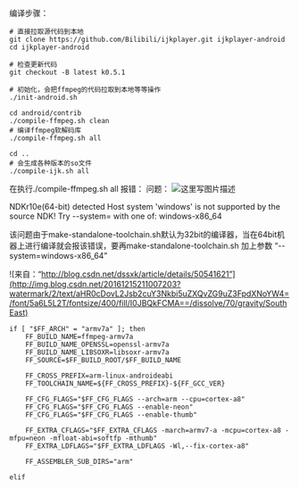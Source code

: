 ﻿编译步骤：

```
# 直接拉取源代码到本地
git clone https://github.com/Bilibili/ijkplayer.git ijkplayer-android
cd ijkplayer-android

# 检查更新代码
git checkout -B latest k0.5.1

# 初始化，会把ffmpeg的代码拉取到本地等等操作
./init-android.sh

cd android/contrib
./compile-ffmpeg.sh clean
# 编译ffmpeg软解码库
./compile-ffmpeg.sh all

cd ..
# 会生成各种版本的so文件
./compile-ijk.sh all
```

在执行./compile-ffmpeg.sh all 报错：
问题：
![这里写图片描述](http://img.blog.csdn.net/20161215210623181?watermark/2/text/aHR0cDovL2Jsb2cuY3Nkbi5uZXQvZG9uZ3FpdXNoYW4=/font/5a6L5L2T/fontsize/400/fill/I0JBQkFCMA==/dissolve/70/gravity/SouthEast)

NDKr10e(64-bit) detected
Host system 'windows' is not supported by the source NDK!
Try --system=<name> with one of:  windows-x86_64

该问题由于make-standalone-toolchain.sh默认为32bit的编译器，当在64bit机器上进行编译就会报该错误，要再make-standalone-toolchain.sh  加上参数 “--system=windows-x86_64”

![来自：“http://blog.csdn.net/dssxk/article/details/50541621”](http://img.blog.csdn.net/20161215211007203?watermark/2/text/aHR0cDovL2Jsb2cuY3Nkbi5uZXQvZG9uZ3FpdXNoYW4=/font/5a6L5L2T/fontsize/400/fill/I0JBQkFCMA==/dissolve/70/gravity/SouthEast)


```
if [ "$FF_ARCH" = "armv7a" ]; then
    FF_BUILD_NAME=ffmpeg-armv7a
    FF_BUILD_NAME_OPENSSL=openssl-armv7a
    FF_BUILD_NAME_LIBSOXR=libsoxr-armv7a
    FF_SOURCE=$FF_BUILD_ROOT/$FF_BUILD_NAME

    FF_CROSS_PREFIX=arm-linux-androideabi
    FF_TOOLCHAIN_NAME=${FF_CROSS_PREFIX}-${FF_GCC_VER}

    FF_CFG_FLAGS="$FF_CFG_FLAGS --arch=arm --cpu=cortex-a8"
    FF_CFG_FLAGS="$FF_CFG_FLAGS --enable-neon"
    FF_CFG_FLAGS="$FF_CFG_FLAGS --enable-thumb"

    FF_EXTRA_CFLAGS="$FF_EXTRA_CFLAGS -march=armv7-a -mcpu=cortex-a8 -mfpu=neon -mfloat-abi=softfp -mthumb"
    FF_EXTRA_LDFLAGS="$FF_EXTRA_LDFLAGS -Wl,--fix-cortex-a8"

    FF_ASSEMBLER_SUB_DIRS="arm"

elif
```